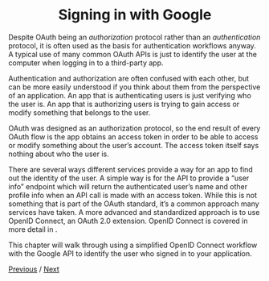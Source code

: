 <h1 align="center">Signing in with Google</h1>

Despite OAuth being an _authorization_ protocol rather than an _authentication_ protocol, it is often used as the basis for authentication workflows anyway. A typical use of many common OAuth APIs is just to identify the user at the computer when logging in to a third-party app.

Authentication and authorization are often confused with each other, but can be more easily understood if you think about them from the perspective of an application. An app that is authenticating users is just verifying who the user is. An app that is authorizing users is trying to gain access or modify something that belongs to the user.

OAuth was designed as an authorization protocol, so the end result of every OAuth flow is the app obtains an access token in order to be able to access or modify something about the user’s account. The access token itself says nothing about who the user is.

There are several ways different services provide a way for an app to find out the identity of the user. A simple way is for the API to provide a “user info” endpoint which will return the authenticated user’s name and other profile info when an API call is made with an access token. While this is not something that is part of the OAuth standard, it’s a common approach many services have taken. A more advanced and standardized approach is to use OpenID Connect, an OAuth 2.0 extension. OpenID Connect is covered in more detail in .

This chapter will walk through using a simplified OpenID Connect workflow with the Google API to identify the user who signed in to your application.

[Previous](https://github.com/alithecodeguy/articles/blob/main/OAuth/OAuth%202.0%20Simplified/02%20Accessing%20Data%20in%20an%20OAuth%20Server/05%20Making%20API%20Requests/MakingAPIRequests_en.md "Previous")
/
[Next](https://github.com/alithecodeguy/articles/blob/main/OAuth/OAuth%202.0%20Simplified/03%20Signing%20in%20with%20Google/01%20Create%20an%20Application/CreateAnApplication_en.md "Next")
